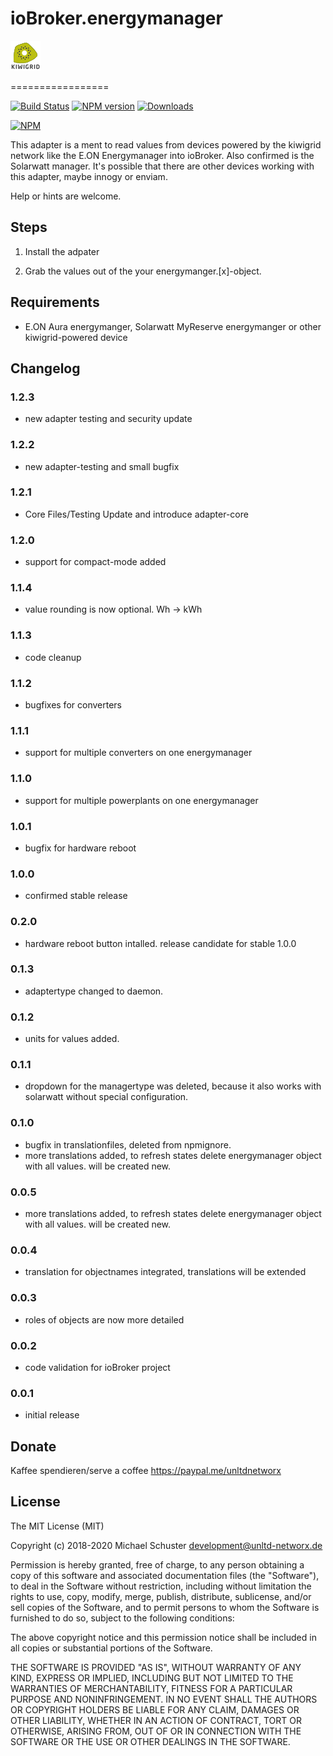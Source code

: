 # ioBroker.energymanager

![Logo](admin/energymanager.png)

=================

[![Build Status](https://api.travis-ci.org/unltdnetworx/ioBroker.energymanager.svg?branch=master)](https://travis-ci.org/unltdnetworx/ioBroker.energymanager)
[![NPM version](https://img.shields.io/npm/v/iobroker.energymanager.svg)](https://www.npmjs.com/package/iobroker.energymanager)
[![Downloads](https://img.shields.io/npm/dm/iobroker.energymanager.svg)](https://www.npmjs.com/package/iobroker.energymanager)

[![NPM](https://nodei.co/npm/iobroker.energymanager.png?downloads=true)](https://nodei.co/npm/iobroker.energymanager/)

This adapter is a ment to read values from devices powered by the kiwigrid network like the E.ON Energymanager into ioBroker. Also confirmed is the Solarwatt manager. It's possible that there are other devices working with this adapter, maybe innogy or enviam.

Help or hints are welcome.

## Steps

1. Install the adpater

2. Grab the values out of the your energymanger.[x]-object.

## Requirements

* E.ON Aura energymanger, Solarwatt MyReserve energymanger or other kiwigrid-powered device

## Changelog

### 1.2.3

* new adapter testing and security update

### 1.2.2

* new adapter-testing and small bugfix

### 1.2.1

* Core Files/Testing Update and introduce adapter-core

### 1.2.0

* support for compact-mode added

### 1.1.4

* value rounding is now optional. Wh -> kWh

### 1.1.3

* code cleanup

### 1.1.2

* bugfixes for converters

### 1.1.1

* support for multiple converters on one energymanager

### 1.1.0

* support for multiple powerplants on one energymanager

### 1.0.1

* bugfix for hardware reboot

### 1.0.0

* confirmed stable release

### 0.2.0

* hardware reboot button intalled. release candidate for stable 1.0.0

### 0.1.3

* adaptertype changed to daemon.

### 0.1.2

* units for values added.

### 0.1.1

* dropdown for the managertype was deleted, because it also works with solarwatt without special configuration.

### 0.1.0

* bugfix in translationfiles, deleted from npmignore.
* more translations added, to refresh states delete energymanager object with all values. will be created new.

### 0.0.5

* more translations added, to refresh states delete energymanager object with all values. will be created new.

### 0.0.4

* translation for objectnames integrated, translations will be extended

### 0.0.3

* roles of objects are now more detailed

### 0.0.2

* code validation for ioBroker project

### 0.0.1

* initial release

## Donate

Kaffee spendieren/serve a coffee
<https://paypal.me/unltdnetworx>

## License

The MIT License (MIT)

Copyright (c) 2018-2020 Michael Schuster <development@unltd-networx.de>

Permission is hereby granted, free of charge, to any person obtaining a copy
of this software and associated documentation files (the "Software"), to deal
in the Software without restriction, including without limitation the rights
to use, copy, modify, merge, publish, distribute, sublicense, and/or sell
copies of the Software, and to permit persons to whom the Software is
furnished to do so, subject to the following conditions:

The above copyright notice and this permission notice shall be included in
all copies or substantial portions of the Software.

THE SOFTWARE IS PROVIDED "AS IS", WITHOUT WARRANTY OF ANY KIND, EXPRESS OR
IMPLIED, INCLUDING BUT NOT LIMITED TO THE WARRANTIES OF MERCHANTABILITY,
FITNESS FOR A PARTICULAR PURPOSE AND NONINFRINGEMENT. IN NO EVENT SHALL THE
AUTHORS OR COPYRIGHT HOLDERS BE LIABLE FOR ANY CLAIM, DAMAGES OR OTHER
LIABILITY, WHETHER IN AN ACTION OF CONTRACT, TORT OR OTHERWISE, ARISING FROM,
OUT OF OR IN CONNECTION WITH THE SOFTWARE OR THE USE OR OTHER DEALINGS IN
THE SOFTWARE.
